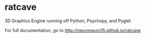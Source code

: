 # ratcave
3D Graphics Engine running off Python, Psychopy, and Pyglet

For full documentation, go to http://neuroneuro15.github.io/ratcave
